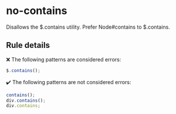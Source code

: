# no-contains

Disallows the $.contains utility. Prefer Node#contains to $.contains.

## Rule details

❌ The following patterns are considered errors:
```js
$.contains();
```

✔️ The following patterns are not considered errors:
```js
contains();
div.contains();
div.contains;
```
